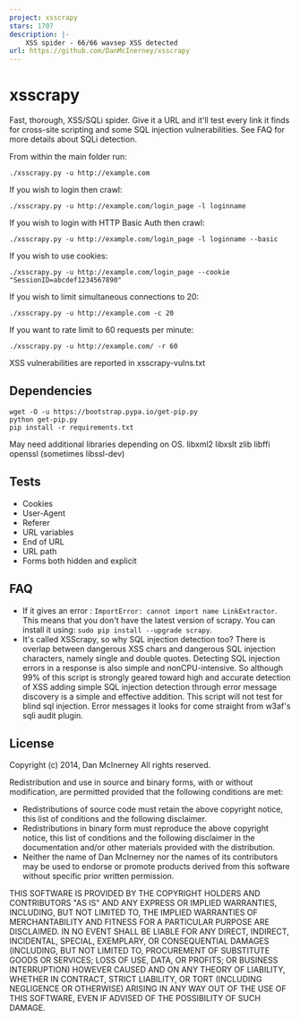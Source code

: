 ```yaml
---
project: xsscrapy
stars: 1707
description: |-
    XSS spider - 66/66 wavsep XSS detected
url: https://github.com/DanMcInerney/xsscrapy
---
```


xsscrapy
========

Fast, thorough, XSS/SQLi spider. Give it a URL and it'll test every link it finds for cross-site scripting and some SQL injection vulnerabilities. See FAQ for more details about SQLi detection.


From within the main folder run:

```shell
./xsscrapy.py -u http://example.com
```


If you wish to login then crawl:
```shell
./xsscrapy.py -u http://example.com/login_page -l loginname
```

If you wish to login with HTTP Basic Auth then crawl:
```shell
./xsscrapy.py -u http://example.com/login_page -l loginname --basic
```

If you wish to use cookies:
```shell
./xsscrapy.py -u http://example.com/login_page --cookie "SessionID=abcdef1234567890"
```

If you wish to limit simultaneous connections to 20: 
```shell
./xsscrapy.py -u http://example.com -c 20
```

If you want to rate limit to 60 requests per minute: 
```shell
./xsscrapy.py -u http://example.com/ -r 60
```


XSS vulnerabilities are reported in xsscrapy-vulns.txt


Dependencies
-------
``` shell
wget -O -u https://bootstrap.pypa.io/get-pip.py
python get-pip.py
pip install -r requirements.txt
```
May need additional libraries depending on OS.
libxml2
libxslt
zlib
libffi
openssl (sometimes libssl-dev)

Tests
-------
* Cookies
* User-Agent
* Referer
* URL variables
* End of URL
* URL path
* Forms both hidden and explicit

FAQ
-------

* If it gives an error : ```ImportError: cannot import name LinkExtractor```. This means that you don't have the latest version of scrapy. You can install it using: ```sudo pip install --upgrade scrapy```.
* It's called XSScrapy, so why SQL injection detection too? There is overlap between dangerous XSS chars and dangerous SQL injection characters, namely single and double quotes. Detecting SQL injection errors in a response is also simple and nonCPU-intensive. So although 99% of this script is strongly geared toward high and accurate detection of XSS adding simple SQL injection detection through error message discovery is a simple and effective addition. This script will not test for blind sql injection. Error messages it looks for come straight from w3af's sqli audit plugin.

License
-------

Copyright (c) 2014, Dan McInerney
All rights reserved.

Redistribution and use in source and binary forms, with or without
modification, are permitted provided that the following conditions are met:
* Redistributions of source code must retain the above copyright notice, this list of conditions and the following disclaimer.
* Redistributions in binary form must reproduce the above copyright notice, this list of conditions and the following disclaimer in the documentation and/or other materials provided with the distribution.
* Neither the name of Dan McInerney nor the names of its contributors may be used to endorse or promote products derived from this software without specific prior written permission.

THIS SOFTWARE IS PROVIDED BY THE COPYRIGHT HOLDERS AND CONTRIBUTORS "AS IS" AND
ANY EXPRESS OR IMPLIED WARRANTIES, INCLUDING, BUT NOT LIMITED TO, THE IMPLIED
WARRANTIES OF MERCHANTABILITY AND FITNESS FOR A PARTICULAR PURPOSE ARE
DISCLAIMED. IN NO EVENT SHALL <COPYRIGHT HOLDER> BE LIABLE FOR ANY
DIRECT, INDIRECT, INCIDENTAL, SPECIAL, EXEMPLARY, OR CONSEQUENTIAL DAMAGES
(INCLUDING, BUT NOT LIMITED TO, PROCUREMENT OF SUBSTITUTE GOODS OR SERVICES;
LOSS OF USE, DATA, OR PROFITS; OR BUSINESS INTERRUPTION) HOWEVER CAUSED AND
ON ANY THEORY OF LIABILITY, WHETHER IN CONTRACT, STRICT LIABILITY, OR TORT
(INCLUDING NEGLIGENCE OR OTHERWISE) ARISING IN ANY WAY OUT OF THE USE OF THIS
SOFTWARE, EVEN IF ADVISED OF THE POSSIBILITY OF SUCH DAMAGE.

